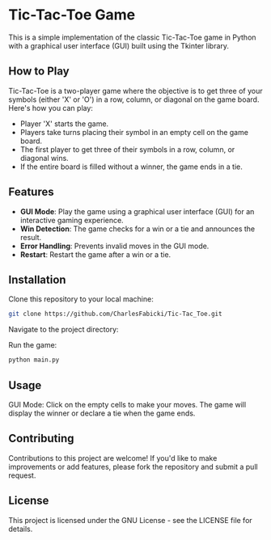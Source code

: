 # Tic-Tac-Toe Game

This is a simple implementation of the classic Tic-Tac-Toe game in Python with a graphical user interface (GUI) built using the Tkinter library.

## How to Play

Tic-Tac-Toe is a two-player game where the objective is to get three of your symbols (either 'X' or 'O') in a row, column, or diagonal on the game board. Here's how you can play:

- Player 'X' starts the game.
- Players take turns placing their symbol in an empty cell on the game board.
- The first player to get three of their symbols in a row, column, or diagonal wins.
- If the entire board is filled without a winner, the game ends in a tie.

## Features


- **GUI Mode**: Play the game using a graphical user interface (GUI) for an interactive gaming experience.
- **Win Detection**: The game checks for a win or a tie and announces the result.
- **Error Handling**: Prevents invalid moves in the GUI mode.
- **Restart**: Restart the game after a win or a tie.

## Installation

 Clone this repository to your local machine:

   ```bash
   git clone https://github.com/CharlesFabicki/Tic-Tac_Toe.git
   ```
Navigate to the project directory:

Run the game:

```bash
python main.py
```

## Usage

GUI Mode: Click on the empty cells to make your moves. The game will display the winner or declare a tie when the game ends.
## Contributing
Contributions to this project are welcome! If you'd like to make improvements or add features, please fork the repository and submit a pull request.

## License
This project is licensed under the GNU License - see the LICENSE file for details.


